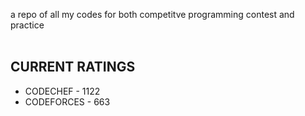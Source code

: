 a repo of all my codes for both competitve programming  contest and practice  
<br> 
## CURRENT RATINGS 

- CODECHEF - 1122
- CODEFORCES - 663

